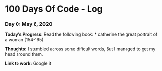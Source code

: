 # 100 Days Of Code - Log

### Day 0: May 6, 2020

**Today's Progress**: Read the following book: 
                        * catherine the great portrait of a woman (154-165)

**Thoughts:** I stumbled across some dificult words, But I managed to get my head around them.

**Link to work:** Google it